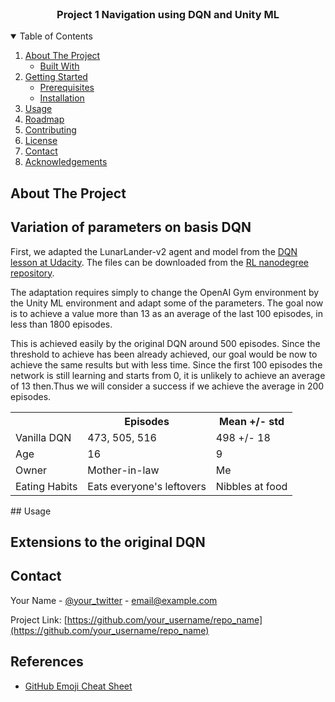 <br />
  <h3 align="center">Project 1 Navigation using DQN and Unity ML</h3>

<!-- TABLE OF CONTENTS -->
<details open="open">
  <summary>Table of Contents</summary>
  <ol>
    <li>
      <a href="#about-the-project">About The Project</a>
      <ul>
        <li><a href="#">Built With</a></li>
      </ul>
    </li>
    <li>
      <a href="#getting-started">Getting Started</a>
      <ul>
        <li><a href="#prerequisites">Prerequisites</a></li>
        <li><a href="#installation">Installation</a></li>
      </ul>
    </li>
    <li><a href="#usage">Usage</a></li>
    <li><a href="#roadmap">Roadmap</a></li>
    <li><a href="#contributing">Contributing</a></li>
    <li><a href="#license">License</a></li>
    <li><a href="#contact">Contact</a></li>
    <li><a href="#acknowledgements">Acknowledgements</a></li>
  </ol>
</details>


## About The Project



## Variation of parameters on basis DQN 

First, we adapted the LunarLander-v2 agent and model from the  [DQN lesson at Udacity](https://youtu.be/MqTXoCxQ_eY).
The files can be downloaded from the  [RL nanodegree repository](https://github.com/udacity/deep-reinforcement-learning/tree/master/dqn).

The adaptation requires simply to change the OpenAI Gym environment by the Unity ML environment and adapt some of the parameters. The goal now is to achieve a value more than 13 as an average of the last 100 episodes, in less than 1800 episodes.

This is achieved easily by the original DQN around 500 episodes.  Since the threshold to achieve has been already achieved, our goal would be now to achieve the same results but with less time. Since the first 100 episodes the network is still learning and starts from 0, it is unlikely to achieve an average of 13 then.Thus we will consider a success if we achieve the average in 200 episodes.

<table>
  <tr>
    <th>&nbsp;</th>
    <th>Episodes</th>
    <th>Mean +/- std</th>
  </tr>
  <tr>
    <td>Vanilla DQN</td>
    <td>473, 505, 516 </td>
    <td>498 +/- 18</td>
  </tr>
  <tr>
    <td>Age</td>
    <td>16</td>
    <td>9</td>
  </tr>
  <tr>
    <td>Owner</td>
    <td>Mother-in-law</td>
    <td>Me</td>
  </tr>
  <tr>
    <td>Eating Habits</td>
    <td>Eats everyone's leftovers</td>
    <td>Nibbles at food</td>
  </tr>
</table>
## Usage


## Extensions to the original DQN




## Contact

Your Name - [@your_twitter](https://twitter.com/your_username) - email@example.com

Project Link: [https://github.com/your_username/repo_name](https://github.com/your_username/repo_name)


## References
* [GitHub Emoji Cheat Sheet](https://www.webpagefx.com/tools/emoji-cheat-sheet)





